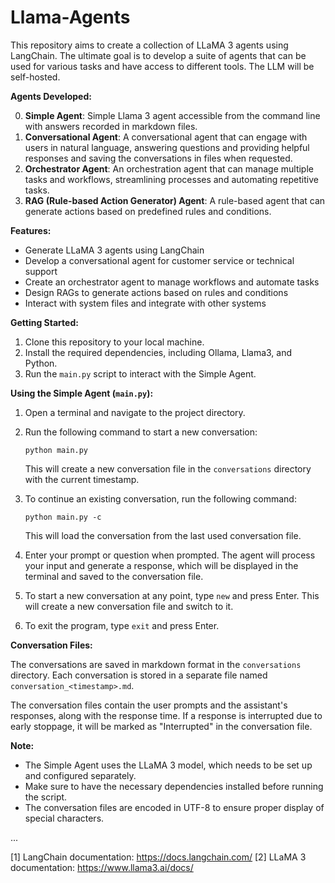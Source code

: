 # Llama-Agents

This repository aims to create a collection of LLaMA 3 agents using LangChain. The ultimate goal is to develop a suite of agents that can be used for various tasks and have access to different tools. The LLM will be self-hosted.

**Agents Developed:**

0. **Simple Agent**: Simple Llama 3 agent accessible from the command line with answers recorded in markdown files.
1. **Conversational Agent**: A conversational agent that can engage with users in natural language, answering questions and providing helpful responses and saving the conversations in files when requested.
2. **Orchestrator Agent**: An orchestration agent that can manage multiple tasks and workflows, streamlining processes and automating repetitive tasks.
3. **RAG (Rule-based Action Generator) Agent**: A rule-based agent that can generate actions based on predefined rules and conditions.

**Features:**

* Generate LLaMA 3 agents using LangChain
* Develop a conversational agent for customer service or technical support
* Create an orchestrator agent to manage workflows and automate tasks
* Design RAGs to generate actions based on rules and conditions
* Interact with system files and integrate with other systems

**Getting Started:**

1. Clone this repository to your local machine.
2. Install the required dependencies, including Ollama, Llama3, and Python.
3. Run the `main.py` script to interact with the Simple Agent.

**Using the Simple Agent (`main.py`):**

1. Open a terminal and navigate to the project directory.
2. Run the following command to start a new conversation:
   ```
   python main.py
   ```
   This will create a new conversation file in the `conversations` directory with the current timestamp.

3. To continue an existing conversation, run the following command:
   ```
   python main.py -c
   ```
   This will load the conversation from the last used conversation file.

4. Enter your prompt or question when prompted. The agent will process your input and generate a response, which will be displayed in the terminal and saved to the conversation file.

5. To start a new conversation at any point, type `new` and press Enter. This will create a new conversation file and switch to it.

6. To exit the program, type `exit` and press Enter.

**Conversation Files:**

The conversations are saved in markdown format in the `conversations` directory. Each conversation is stored in a separate file named `conversation_<timestamp>.md`.

The conversation files contain the user prompts and the assistant's responses, along with the response time. If a response is interrupted due to early stoppage, it will be marked as "Interrupted" in the conversation file.

**Note:**

- The Simple Agent uses the LLaMA 3 model, which needs to be set up and configured separately.
- Make sure to have the necessary dependencies installed before running the script.
- The conversation files are encoded in UTF-8 to ensure proper display of special characters.

... 

[1] LangChain documentation: <https://docs.langchain.com/>
[2] LLaMA 3 documentation: <https://www.llama3.ai/docs/>